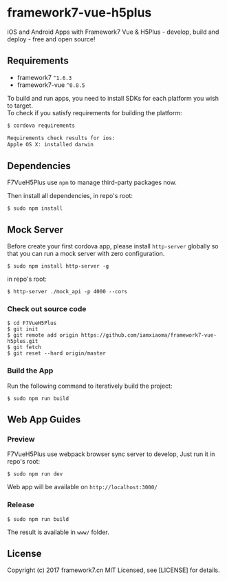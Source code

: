 # framework7-vue-h5plus
iOS and Android Apps with Framework7 Vue &amp; H5Plus - develop, build and deploy - free and open source!

## Requirements

* framework7 `^1.6.3`
* framework7-vue `^0.8.5`

To build and run apps, you need to install SDKs for each platform you wish to target.  
To check if you satisfy requirements for building the platform:

``` bash
$ cordova requirements

Requirements check results for ios:
Apple OS X: installed darwin

```

## Dependencies

F7VueH5Plus use `npm` to manage third-party packages now.

Then install all dependencies, in repo's root:

```
$ sudo npm install 
```

## Mock Server

Before create your first cordova app, please install `http-server` globally so that you can run a mock server with zero configuration.

```
$ sudo npm install http-server -g
```

in repo's root:

```
$ http-server ./mock_api -p 4000 --cors
```

### Check out source code

```
$ cd F7VueH5Plus  
$ git init   
$ git remote add origin https://github.com/iamxiaoma/framework7-vue-h5plus.git  
$ git fetch  
$ git reset --hard origin/master  
```

### Build the App

Run the following command to iteratively build the project:

```
$ sudo npm run build
```


## Web App Guides

### Preview

F7VueH5Plus use webpack browser sync server to develop, Just run it in repo's root:

```
$ sudo npm run dev
```

Web app will be available on `http://localhost:3000/`

### Release

```
$ sudo npm run build
```

The result is available in `www/` folder.

## License

Copyright (c) 2017 framework7.cn MIT Licensed, see [LICENSE] for details.

[http://framework7.cn]: http://framework7.cn